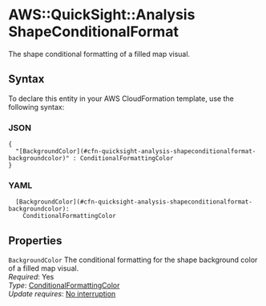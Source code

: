 # AWS::QuickSight::Analysis ShapeConditionalFormat<a name="aws-properties-quicksight-analysis-shapeconditionalformat"></a>

The shape conditional formatting of a filled map visual\.

## Syntax<a name="aws-properties-quicksight-analysis-shapeconditionalformat-syntax"></a>

To declare this entity in your AWS CloudFormation template, use the following syntax:

### JSON<a name="aws-properties-quicksight-analysis-shapeconditionalformat-syntax.json"></a>

```
{
  "[BackgroundColor](#cfn-quicksight-analysis-shapeconditionalformat-backgroundcolor)" : ConditionalFormattingColor
}
```

### YAML<a name="aws-properties-quicksight-analysis-shapeconditionalformat-syntax.yaml"></a>

```
  [BackgroundColor](#cfn-quicksight-analysis-shapeconditionalformat-backgroundcolor): 
    ConditionalFormattingColor
```

## Properties<a name="aws-properties-quicksight-analysis-shapeconditionalformat-properties"></a>

`BackgroundColor`  <a name="cfn-quicksight-analysis-shapeconditionalformat-backgroundcolor"></a>
The conditional formatting for the shape background color of a filled map visual\.  
*Required*: Yes  
*Type*: [ConditionalFormattingColor](aws-properties-quicksight-analysis-conditionalformattingcolor.md)  
*Update requires*: [No interruption](https://docs.aws.amazon.com/AWSCloudFormation/latest/UserGuide/using-cfn-updating-stacks-update-behaviors.html#update-no-interrupt)